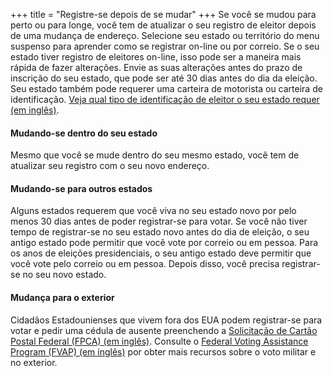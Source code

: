 +++
title = "Registre-se depois de se mudar"
+++
Se você se mudou para perto ou para longe, você tem de atualizar o seu registro de eleitor depois de uma mudança de endereço. Selecione seu estado ou território do menu suspenso para aprender como se registrar on-line ou por correio. Se o seu estado tiver registro de eleitores on-line, isso pode ser a maneira mais rápida de fazer alterações. Envie as suas alterações antes do prazo de inscrição do seu estado, que pode ser até 30 dias antes do dia da eleição. Seu estado também pode requerer uma carteira de motorista ou carteira de identificação. [Veja qual tipo de identificação de eleitor o seu estado requer (em inglês)](https://www.ncsl.org/research/elections-and-campaigns/voter-id.aspx#Laws%20in%20Effect).

#### Mudando-se dentro do seu estado

Mesmo que você se mude dentro do seu mesmo estado, você tem de atualizar seu registro com o seu novo endereço.

#### Mudando-se para outros estados

Alguns estados requerem que você viva no seu estado novo por pelo menos 30 dias antes de poder registrar-se para votar. Se você não tiver tempo de registrar-se no seu estado novo antes do dia de eleição, o seu antigo estado pode permitir que você vote por correio ou em pessoa. Para os anos de eleições presidenciais, o seu antigo estado deve permitir que você vote pelo correio ou em pessoa. Depois disso, você precisa registrar-se no seu novo estado.

#### Mudança para o exterior

Cidadãos Estadounienses que vivem fora dos EUA podem registrar-se para votar e pedir uma cédula de ausente preenchendo a [Solicitação de Cartão Postal Federal (FPCA) (em inglês)](https://www.fvap.gov/eo/overview/materials/forms). Consulte o [Federal Voting Assistance Program (FVAP) (em inglês)](https://www.fvap.gov/) por obter mais recursos sobre o voto militar e no exterior.
